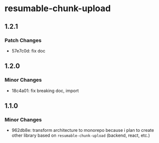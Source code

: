 # resumable-chunk-upload

## 1.2.1

### Patch Changes

- 57e7c0d: fix doc

## 1.2.0

### Minor Changes

- 18c4a01: fix breaking doc, import

## 1.1.0

### Minor Changes

- 962db8e: transform architecture to monorepo because i plan to create other library based on `resumable-chunk-upload` (backend, react, etc.)
